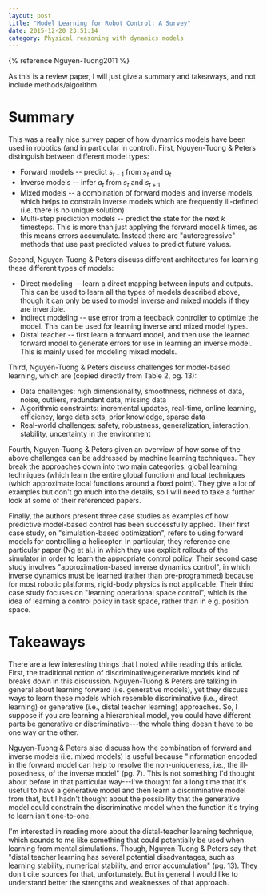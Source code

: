 ```yaml
---
layout: post
title: "Model Learning for Robot Control: A Survey"
date: 2015-12-20 23:51:14
category: Physical reasoning with dynamics models
---
```


{% reference Nguyen-Tuong2011 %}

As this is a review paper, I will just give a summary and takeaways, and not include methods/algorithm.

# Summary

This was a really nice survey paper of how dynamics models have been used in robotics (and in particular in control). First, Nguyen-Tuong & Peters distinguish between different model types:

* Forward models -- predict $s_{t+1}$ from $s_t$ and $a_t$
* Inverse models -- infer $a_t$ from $s_t$ and $s_{t+1}$
* Mixed models -- a combination of forward models and inverse models, which helps to constrain inverse models which are frequently ill-defined (i.e. there is no unique solution)
* Multi-step prediction models -- predict the state for the next $k$ timesteps. This is more than just applying the forward model $k$ times, as this means errors accumulate. Instead there are "autoregressive" methods that use past predicted values to predict future values.

Second, Nguyen-Tuong & Peters discuss different architectures for learning these different types of models:

* Direct modeling -- learn a direct mapping between inputs and outputs. This can be used to learn all the types of models described above, though it can only be used to model inverse and mixed models if they are invertible.
* Indirect modeling -- use error from a feedback controller to optimize the model. This can be used for learning inverse and mixed model types.
* Distal teacher -- first learn a forward model, and then use the learned forward model to generate errors for use in learning an inverse model. This is mainly used for modeling mixed models.

Third, Nguyen-Tuong & Peters discuss challenges for model-based learning, which are (copied directly from Table 2, pg. 13):

* Data challenges: high dimensionality, smoothness, richness of data, noise, outliers, redundant data, missing data
* Algorithmic constraints: incremental updates, real-time, online learning, efficiency, large data sets, prior knowledge, sparse data
* Real-world challenges: safety, robustness, generalization, interaction, stability, uncertainty in the environment

Fourth, Nguyen-Tuong & Peters given an overview of how some of the above challenges can be addressed by machine learning techniques. They break the approaches down into two main categories: global learning techniques (which learn the entire global function) and local techniques (which approximate local functions around a fixed point). They give a lot of examples but don't go much into the details, so I will need to take a further look at some of their referenced papers.

Finally, the authors present three case studies as examples of how predictive model-based control has been successfully applied. Their first case study, on "simulation-based optimization", refers to using forward models for controlling a helicopter. In particular, they reference one particular paper (Ng et al.) in which they use explicit rollouts of the simulator in order to learn the appropriate control policy. Their second case study involves "approximation-based inverse dynamics control", in which inverse dynamics must be learned (rather than pre-programmed) because for most robotic platforms, rigid-body physics is not applicable. Their third case study focuses on "learning operational space control", which is the idea of learning a control policy in task space, rather than in e.g. position space.

# Takeaways

There are a few interesting things that I noted while reading this article. First, the traditional notion of discriminative/generative models kind of breaks down in this discussion. Nguyen-Tuong & Peters are talking in general about learning forward (i.e. generative models), yet they discuss ways to learn these models which resemble discriminative (i.e., direct learning) or generative (i.e., distal teacher learning) approaches. So, I suppose if you are learning a hierarchical model, you could have different parts be generative or discriminative---the whole thing doesn't have to be one way or the other.

Nguyen-Tuong & Peters also discuss how the combination of forward and inverse models (i.e. mixed models) is useful because "information encoded in the forward model can help to resolve the non-uniqueness, i.e., the ill-posedness, of the inverse model" (pg. 7). This is not something I'd thought about before in that particular way---I've thought for a long time that it's useful to have a generative model and then learn a discriminative model from that, but I hadn't thought about the possibility that the generative model could constrain the discriminative model when the function it's trying to learn isn't one-to-one.

I'm interested in reading more about the distal-teacher learning technique, which sounds to me like something that could potentially be used when learning from mental simulations. Though, Nguyen-Tuong & Peters say that "distal teacher learning has several potential disadvantages, such as learning stability, numerical stability, and error accumulation" (pg. 13). They don't cite sources for that, unfortunately. But in general I would like to understand better the strengths and weaknesses of that approach.
